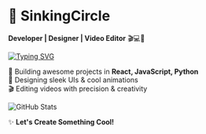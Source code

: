 # 🚀 SinkingCircle  

**Developer | Designer | Video Editor** 🎬💻🎨  

[![Typing SVG](https://readme-typing-svg.herokuapp.com?font=Orbitron&size=30&duration=2000&pause=1000&color=00FFA6&center=true&vCenter=true&width=500&height=50&lines=Developer+%7C+Designer+%7C+Video+Editor)](https://git.io/typing-svg)


🎯 Building awesome projects in **React, JavaScript, Python**  
🎨 Designing sleek UIs & cool animations  
🎬 Editing videos with precision & creativity  

![GitHub Stats](https://github-readme-stats.vercel.app/api?username=sinkingcircle&show_icons=true&theme=radical)  

✨ **Let's Create Something Cool!**  
